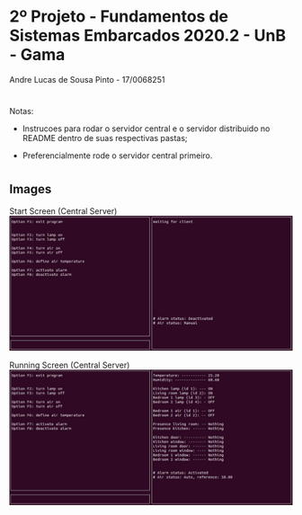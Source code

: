 2º Projeto - Fundamentos de Sistemas Embarcados 2020.2 - UnB - Gama
=========================
Andre Lucas de Sousa Pinto - 17/0068251

#

Notas:

* Instrucoes para rodar o servidor central e o servidor distribuido no README dentro de suas respectivas pastas;

* Preferencialmente rode o servidor central primeiro.

#

## Images

Start Screen (Central Server)
![start_screen](./Images/start_screen.jpg)

Running Screen (Central Server)
![start_screen](./Images/running_screen.jpg)